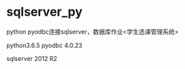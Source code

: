 # sqlserver_py
python pyodbc连接sqlserver，数据库作业&lt;学生选课管理系统>

python3.6.5
pyodbc 4.0.23 

sqlserver 2012 R2
